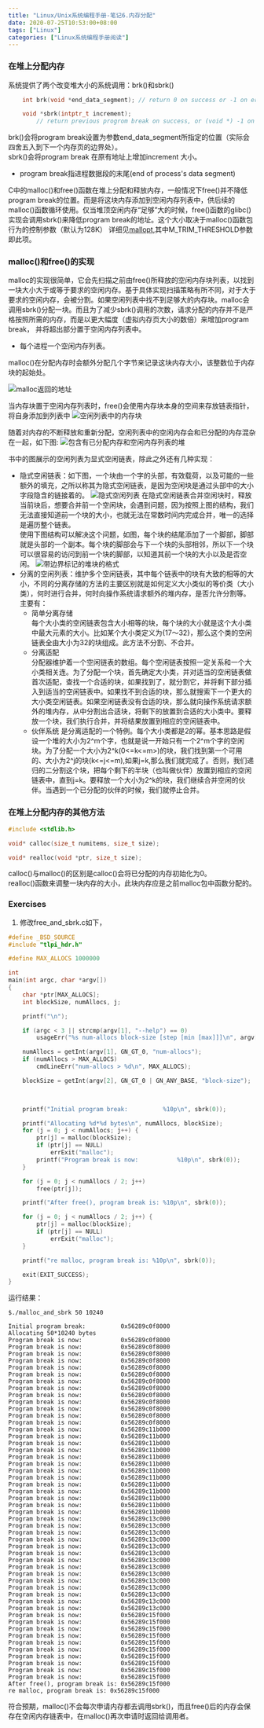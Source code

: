 ```yaml
---
title: "Linux/Unix系统编程手册-笔记6.内存分配"
date: 2020-07-25T10:53:00+08:00
tags: ["Linux"]
categories: ["Linux系统编程手册阅读"]
---
```


### 在堆上分配内存

系统提供了两个改变堆大小的系统调用：brk()和sbrk()

```cpp
    int brk(void *end_data_segment); // return 0 on success or -1 on error

    void *sbrk(intptr_t increment);     
        // return previous progrom break on success, or (void *) -1 on error
```

brk()会将program break设置为参数end_data_segment所指定的位置（实际会四舍五入到下一个内存页的边界处）。  
sbrk()会将program break 在原有地址上增加increment 大小。


* program break指进程数据段的末尾(end of process's data segment)  

C中的malloc()和free()函数在堆上分配和释放内存，一般情况下free()并不降低program break的位置。而是将这块内存添加到空闲内存列表中，供后续的malloc()函数循环使用。仅当堆顶空闲内存“足够”大的时候，free()函数的glibc()实现会调用sbrk()来降低program break的地址。这个大小取决于malloc()函数包行为的控制参数（默认为128K） 详细见[mallopt](https://man7.org/linux/man-pages/man3/mallopt.3.html),其中M_TRIM_THRESHOLD参数即此项。  

### malloc()和free()的实现

malloc的实现很简单，它会先扫描之前由free()所释放的空闲内存块列表，以找到一块大小大于或等于要求的空闲内存。基于具体实现扫描策略有所不同，对于大于要求的空闲内存，会被分割。如果空闲列表中找不到足够大的内存块。malloc会调用sbrk()分配一块。而且为了减少sbrk()调用的次数，请求分配的内存并不是严格按照所需的内存，而是以更大幅度（虚拟内存页大小的数倍）来增加program break， 并将超出部分置于空闲内存列表中。
* 每个进程一个空闲内存列表。  

malloc()在分配内存时会额外分配几个字节来记录这块内存大小，该整数位于内存块的起始处。 

![malloc返回的地址](/img/the-linux-programming-interface-s6/mem_block_returned_by_malloc.png)  

当内存块置于空闲内存列表时，free()会使用内存块本身的空间来存放链表指针，将自身添加到列表中
![空闲列表中的内存块](/img/the-linux-programming-interface-s6/a_block_on_the_free_list.png)


随着对内存的不断释放和重新分配，空闲列表中的空闲内存会和已分配的内存混杂在一起，如下图:
![包含有已分配内存和空闲内存列表的堆](/img/the-linux-programming-interface-s6/heap_containing_allocated_blocks_and_a_free_kist.png)


书中的图展示的空闲列表为显式空闲链表，除此之外还有几种实现：
- 隐式空闲链表：如下图，一个块由一个字的头部，有效载荷，以及可能的一些额外的填充，之所以称其为隐式空闲链表，是因为空闲块是通过头部中的大小字段隐含的链接着的。
![隐式空闲列表](/img/the-linux-programming-interface-s6/a_block_of_Implicit_free_list.png)
在隐式空闲链表合并空闲块时，释放当前块后，想要合并前一个空闲块，会遇到问题，因为按照上图的结构，我们无法直接知道前一个块的大小，也就无法在常数时间内完成合并，唯一的选择是遍历整个链表。  
使用下图结构可以解决这个问题，如图，每个块的结尾添加了一个脚部，脚部就是头部的一个副本。每个块的脚部会与下一个块的头部相邻，所以下一个块可以很容易的访问到前一个块的脚部，以知道其前一个块的大小以及是否空闲。
![带边界标记的堆块的格式](/img/the-linux-programming-interface-s6/a_block_with_footer.png)
- 分离的空闲列表：维护多个空闲链表，其中每个链表中的块有大致的相等的大小，不同的分离存储的方法的主要区别就是如何定义大小类似的等价类（大小类），何时进行合并，何时向操作系统请求额外的堆内存，是否允许分割等。主要有：
    * 简单分离存储  
    每个大小类的空闲链表包含大小相等的块，每个块的大小就是这个大小类中最大元素的大小。比如某个大小类定义为{17～32}，那么这个类的空闲链表全由大小为32的块组成。此方法不分割、不合并。
    * 分离适配  
    分配器维护着一个空闲链表的数组。每个空闲链表按照一定关系和一个大小类相关连。为了分配一个块，首先确定大小类，并对适当的空闲链表做首次适配，查找一个合适的块，如果找到了，就分割它，并将剩下部分插入到适当的空闲链表中。如果找不到合适的块，那么就搜索下一个更大的大小类空闲链表。如果空闲链表没有合适的块，那么就向操作系统请求额外的堆内存，从中分割出合适块，将剩下的放置到合适的大小类中。要释放一个块，我们执行合并，并将结果放置到相应的空闲链表中。
    * 伙伴系统
    是分离适配的一个特例。每个大小类都是2的幂。基本思路是假设一个堆的大小为2^m个字，也就是说一开始只有一个2^m个字的空闲块。为了分配一个大小为2^k(0<=k<=m>)的块，我们找到第一个可用的、大小为2^j的块(k<=j<=m),如果j=k,那么我们就完成了。否则，我们递归的二分割这个块，把每个剩下的半块（也叫做伙伴）放置到相应的空闲链表中，直到j=k。要释放一个大小为2^k的块，我们继续合并空闲的伙伴。当遇到一个已分配的伙伴的时候，我们就停止合并。


### 在堆上分配内存的其他方法

```cpp
#include <stdlib.h>

void* calloc(size_t numitems, size_t size);

void* realloc(void *ptr, size_t size);
```

calloc()与malloc()的区别是calloc()会将已分配的内存初始化为0。  
realloc()函数来调整一块内存的大小，此块内存应是之前malloc包中函数分配的。



 ### Exercises
1. 修改free_and_sbrk.c如下，
```cpp
#define _BSD_SOURCE
#include "tlpi_hdr.h"

#define MAX_ALLOCS 1000000

int
main(int argc, char *argv[])
{
    char *ptr[MAX_ALLOCS];
    int blockSize, numAllocs, j;

    printf("\n");

    if (argc < 3 || strcmp(argv[1], "--help") == 0)
        usageErr("%s num-allocs block-size [step [min [max]]]\n", argv[0]);

    numAllocs = getInt(argv[1], GN_GT_0, "num-allocs");
    if (numAllocs > MAX_ALLOCS)
        cmdLineErr("num-allocs > %d\n", MAX_ALLOCS);

    blockSize = getInt(argv[2], GN_GT_0 | GN_ANY_BASE, "block-size");

    

    printf("Initial program break:          %10p\n", sbrk(0));

    printf("Allocating %d*%d bytes\n", numAllocs, blockSize);
    for (j = 0; j < numAllocs; j++) {
        ptr[j] = malloc(blockSize);
        if (ptr[j] == NULL)
            errExit("malloc");
        printf("Program break is now:           %10p\n", sbrk(0));
    }

    for (j = 0; j < numAllocs / 2; j++)
        free(ptr[j]);

    printf("After free(), program break is: %10p\n", sbrk(0));

    for (j = 0; j < numAllocs / 2; j++) {
        ptr[j] = malloc(blockSize);
        if (ptr[j] == NULL)
            errExit("malloc");
    }

    printf("re malloc, program break is: %10p\n", sbrk(0));

    exit(EXIT_SUCCESS);
}

```

运行结果：

```
$./malloc_and_sbrk 50 10240

Initial program break:          0x56289c0f8000
Allocating 50*10240 bytes
Program break is now:           0x56289c0f8000
Program break is now:           0x56289c0f8000
Program break is now:           0x56289c0f8000
Program break is now:           0x56289c0f8000
Program break is now:           0x56289c0f8000
Program break is now:           0x56289c0f8000
Program break is now:           0x56289c0f8000
Program break is now:           0x56289c0f8000
Program break is now:           0x56289c0f8000
Program break is now:           0x56289c0f8000
Program break is now:           0x56289c0f8000
Program break is now:           0x56289c0f8000
Program break is now:           0x56289c0f8000
Program break is now:           0x56289c11b000
Program break is now:           0x56289c11b000
Program break is now:           0x56289c11b000
Program break is now:           0x56289c11b000
Program break is now:           0x56289c11b000
Program break is now:           0x56289c11b000
Program break is now:           0x56289c11b000
Program break is now:           0x56289c11b000
Program break is now:           0x56289c11b000
Program break is now:           0x56289c11b000
Program break is now:           0x56289c11b000
Program break is now:           0x56289c11b000
Program break is now:           0x56289c11b000
Program break is now:           0x56289c13c000
Program break is now:           0x56289c13c000
Program break is now:           0x56289c13c000
Program break is now:           0x56289c13c000
Program break is now:           0x56289c13c000
Program break is now:           0x56289c13c000
Program break is now:           0x56289c13c000
Program break is now:           0x56289c13c000
Program break is now:           0x56289c13c000
Program break is now:           0x56289c13c000
Program break is now:           0x56289c13c000
Program break is now:           0x56289c13c000
Program break is now:           0x56289c13c000
Program break is now:           0x56289c13c000
Program break is now:           0x56289c15f000
Program break is now:           0x56289c15f000
Program break is now:           0x56289c15f000
Program break is now:           0x56289c15f000
Program break is now:           0x56289c15f000
Program break is now:           0x56289c15f000
Program break is now:           0x56289c15f000
Program break is now:           0x56289c15f000
Program break is now:           0x56289c15f000
Program break is now:           0x56289c15f000
After free(), program break is: 0x56289c15f000
re malloc, program break is: 0x56289c15f000

```

符合预期，malloc()不会每次申请内存都去调用sbrk()，而且free()后的内存会保存在空闲内存链表中，在malloc()再次申请时返回给调用者。